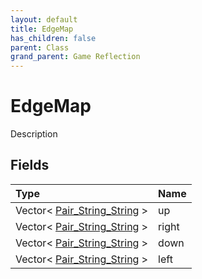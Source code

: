 ```yaml
---
layout: default
title: EdgeMap
has_children: false
parent: Class
grand_parent: Game Reflection
---
```

# EdgeMap
Description 

## Fields
| Type | Name |
|:-------------|:--------------|
| Vector< [Pair_String_String](/game-reflection/classes/pair__string__string.md) > | up |
| Vector< [Pair_String_String](/game-reflection/classes/pair__string__string.md) > | right |
| Vector< [Pair_String_String](/game-reflection/classes/pair__string__string.md) > | down |
| Vector< [Pair_String_String](/game-reflection/classes/pair__string__string.md) > | left |

